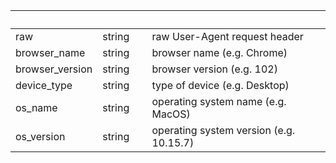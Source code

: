 
|&nbsp;|&nbsp;|&nbsp;|&nbsp;|
|---|---|---|---|
| raw | string | | raw User-Agent request header |
| browser_name | string | | browser name (e.g. Chrome) |
| browser_version | string | | browser version (e.g. 102) |
| device_type | string | | type of device (e.g. Desktop) |
| os_name | string | | operating system name (e.g. MacOS) |
| os_version | string | | operating system version (e.g. 10.15.7) |